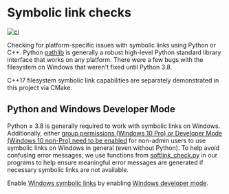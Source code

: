 # Symbolic link checks

[![ci](https://github.com/scivision/symlink-checks/actions/workflows/ci.yml/badge.svg)](https://github.com/scivision/symlink-checks/actions/workflows/ci.yml)

Checking for platform-specific issues with symbolic links using Python or C++.
Python
[pathlib](https://docs.python.org/3/library/pathlib.html)
is generally a robust high-level Python standard library interface that works on any platform.
There were a few bugs with the filesystem on Windows that weren't fixed until Python 3.8.

C++17 filesystem symbolic link capabilities are separately demonstrated in this project via CMake.

## Python and Windows Developer Mode

Python &ge; 3.8 is generally required to work with symbolic links on Windows.
Additionally, either
[group permissions (Windows 10 Pro) or Developer Mode (Windows 10 non-Pro) need to be enabled](https://www.scivision.dev/windows-symbolic-link-permission-enable)
for non-admin users to use symbolic links on Windows in general (even without Python).
To help avoid confusing error messages, we use functions from
[softlink_check.py](./softlink_checks.py)
in our programs to help ensure meaningful error messages are generated if necessary symbolic links are not available.

Enable
[Windows symbolic links](https://blogs.windows.com/windowsdeveloper/2016/12/02/symlinks-windows-10/)
by enabling
[Windows developer mode](https://learn.microsoft.com/en-us/windows/apps/get-started/developer-mode-features-and-debugging#additional-developer-mode-features).
